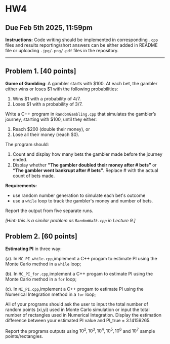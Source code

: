 # HW4
## Due Feb 5th 2025, 11:59pm

**Instructions:** 
Code writing should be implemented in corresponding `.cpp` files and results reporting/short answers can be either added in README file or uploading `.jpg/.png/.pdf` files in the repository.

---------------------------------------------------------------------------------------------------------------------------------------

## Problem 1. [40 points]
**Game of Gambling**: A gambler starts with $100. At each bet, the gambler either wins or loses $1 with the following probabilities:
1.	Wins $1 with a probability of 4/7.
2.	Loses $1 with a probability of 3/7.

Write a C++ program in `RandomGambling.cpp` that simulates the gambler’s journey, starting with $100, until they either:
1.	Reach $200 (double their money), or
2.	Lose all their money (reach $0).

The program should:
1.	Count and display how many bets the gambler made before the journey ended.
2.	Display whether **"The gambler doubled their money after # bets”** or **“The gambler went bankrupt after # bets”**. Replace # with the actual count of bets made.

**Requirements:**
* use random number generation to simulate each bet's outcome
* use a `while` loop to track the gambler's money and number of bets.

Report the output from five separate runs.

*[Hint: this is a similar problem as `RandomWalk.cpp` in Lecture 9.]*


## Problem 2. [60 points]
**Estimating PI** in three way:

(a). In `MC_PI_while.cpp`,implement a C++ progam to estimate PI using the Monte Carlo method in a `while` loop;

(b). In `MC_PI_for.cpp`,implement a C++ progam to estimate PI using the Monte Carlo method in a `for` loop;

(c). In `NI_PI.cpp`,implement a C++ progam to estimate PI using the Numerical Integration method in a `for` loop;

All of your programs should ask the user to input the total number of random points (xi,yi) used in Monte Carlo simulation or input the total number of rectangles used in Numerical Integration. Display the estimation difference between your estimated PI value and PI_true = 3.14159265.

Report the programs outputs using $10^2, 10^3, 10^4, 10^5, 10^6$ and $10^7$ sample points/rectangles. 


